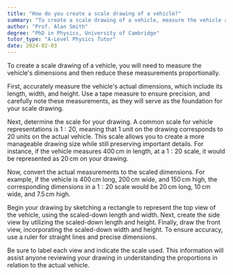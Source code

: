```yaml
---
title: "How do you create a scale drawing of a vehicle?"
summary: "To create a scale drawing of a vehicle, measure the vehicle and then reduce the dimensions proportionally."
author: "Prof. Alan Smith"
degree: "PhD in Physics, University of Cambridge"
tutor_type: "A-Level Physics Tutor"
date: 2024-02-03
---
```


To create a scale drawing of a vehicle, you will need to measure the vehicle's dimensions and then reduce these measurements proportionally.

First, accurately measure the vehicle's actual dimensions, which include its length, width, and height. Use a tape measure to ensure precision, and carefully note these measurements, as they will serve as the foundation for your scale drawing.

Next, determine the scale for your drawing. A common scale for vehicle representations is $1:20$, meaning that $1$ unit on the drawing corresponds to $20$ units on the actual vehicle. This scale allows you to create a more manageable drawing size while still preserving important details. For instance, if the vehicle measures $400 \, \text{cm}$ in length, at a $1:20$ scale, it would be represented as $20 \, \text{cm}$ on your drawing.

Now, convert the actual measurements to the scaled dimensions. For example, if the vehicle is $400 \, \text{cm}$ long, $200 \, \text{cm}$ wide, and $150 \, \text{cm}$ high, the corresponding dimensions in a $1:20$ scale would be $20 \, \text{cm}$ long, $10 \, \text{cm}$ wide, and $7.5 \, \text{cm}$ high.

Begin your drawing by sketching a rectangle to represent the top view of the vehicle, using the scaled-down length and width. Next, create the side view by utilizing the scaled-down length and height. Finally, draw the front view, incorporating the scaled-down width and height. To ensure accuracy, use a ruler for straight lines and precise dimensions.

Be sure to label each view and indicate the scale used. This information will assist anyone reviewing your drawing in understanding the proportions in relation to the actual vehicle.
    